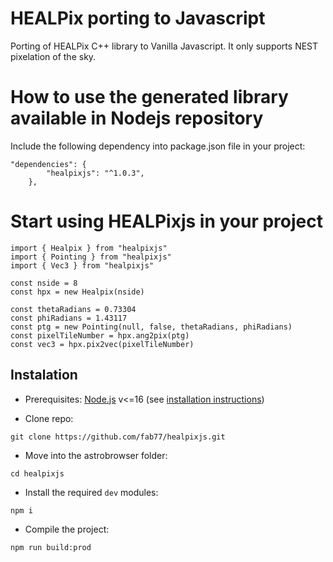 # HEALPix porting to Javascript

Porting of HEALPix C++ library to Vanilla Javascript. It only supports NEST pixelation of the sky.

# How to use the generated library available in Nodejs repository
Include the following dependency into package.json file in your project:
```
"dependencies": {
        "healpixjs": "^1.0.3",
    },
```
# Start using HEALPixjs in your project
```
import { Healpix } from "healpixjs"
import { Pointing } from "healpixjs"
import { Vec3 } from "healpixjs"

const nside = 8
const hpx = new Healpix(nside)

const thetaRadians = 0.73304
const phiRadians = 1.43117
const ptg = new Pointing(null, false, thetaRadians, phiRadians)
const pixelTileNumber = hpx.ang2pix(ptg)
const vec3 = hpx.pix2vec(pixelTileNumber)

```


## Instalation

- Prerequisites:
  [Node.js](https://nodejs.org) v<=16
  (see [installation instructions](https://nodejs.org/en/download/package-manager))

- Clone repo:
```
git clone https://github.com/fab77/healpixjs.git
```

- Move into the astrobrowser folder:
```
cd healpixjs
```

- Install the required `dev` modules:
```
npm i
```

- Compile the project:
```
npm run build:prod
```

